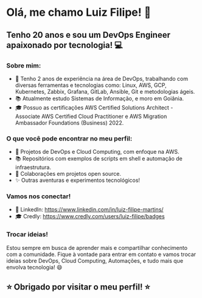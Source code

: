 # Olá, me chamo Luiz Filipe! 👋

## Tenho 20 anos e sou um DevOps Engineer apaixonado por tecnologia! 💻

### Sobre mim:

- 🔧 Tenho 2 anos de experiência na área de DevOps, trabalhando com diversas ferramentas e tecnologias como: Linux, AWS, GCP, Kubernetes, Zabbix, Grafana, GitLab, Ansible, Git e metodologias ágeis.
- 📚 Atualmente estudo Sistemas de Informação, e moro em Goiânia.
- 🎓 Possuo as certificações AWS Certified Solutions Architect - Associate AWS Certified Cloud Practitioner e AWS Migration Ambassador Foundations (Business) 2022.

### O que você pode encontrar no meu perfil:

- 📝 Projetos de DevOps e Cloud Computing, com enfoque na AWS.
- 📚 Repositórios com exemplos de scripts em shell e automação de infraestrutura.
- 🤝 Colaborações em projetos open source.
- ✨ Outras aventuras e experimentos tecnológicos!

### Vamos nos conectar!
- 💼 LinkedIn: https://www.linkedin.com/in/luiz-filipe-martins/
- 🎓 Credly: https://www.credly.com/users/luiz-filipe/badges

### Trocar ideias!
Estou sempre em busca de aprender mais e compartilhar conhecimento com a comunidade. Fique à vontade para entrar em contato e vamos trocar ideias sobre DevOps, Cloud Computing, Automações, e tudo mais que envolva tecnologia! 😄

## ⭐️ Obrigado por visitar o meu perfil! ⭐️
